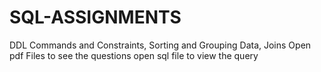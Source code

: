 # SQL-ASSIGNMENTS
DDL Commands and Constraints, Sorting and Grouping Data, Joins
Open pdf Files to see the questions
open sql file to view the query

